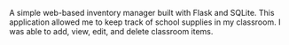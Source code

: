 A simple web-based inventory manager built with Flask and SQLite. This application allowed me to keep track of school supplies in my classroom. I was able to add, view, edit, and delete classroom items.

